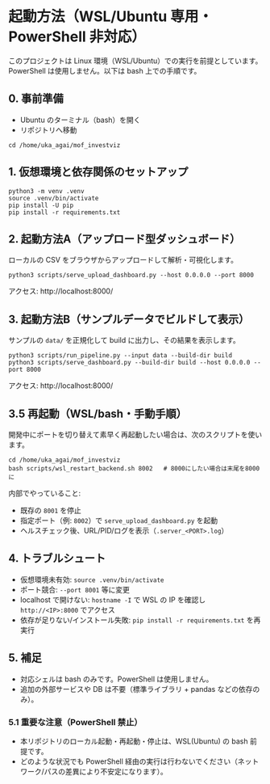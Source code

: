# 起動方法（WSL/Ubuntu 専用・PowerShell 非対応）

このプロジェクトは Linux 環境（WSL/Ubuntu）での実行を前提としています。PowerShell は使用しません。以下は bash 上での手順です。

## 0. 事前準備
- Ubuntu のターミナル（bash）を開く
- リポジトリへ移動
```
cd /home/uka_agai/mof_investviz
```

## 1. 仮想環境と依存関係のセットアップ
```
python3 -m venv .venv
source .venv/bin/activate
pip install -U pip
pip install -r requirements.txt
```

## 2. 起動方法A（アップロード型ダッシュボード）
ローカルの CSV をブラウザからアップロードして解析・可視化します。
```
python3 scripts/serve_upload_dashboard.py --host 0.0.0.0 --port 8000
```
アクセス: http://localhost:8000/

## 3. 起動方法B（サンプルデータでビルドして表示）
サンプルの `data/` を正規化して build に出力し、その結果を表示します。
```
python3 scripts/run_pipeline.py --input data --build-dir build
python3 scripts/serve_dashboard.py --build-dir build --host 0.0.0.0 --port 8000
```
アクセス: http://localhost:8000/

## 3.5 再起動（WSL/bash・手動手順）
開発中にポートを切り替えて素早く再起動したい場合は、次のスクリプトを使います。

```
cd /home/uka_agai/mof_investviz
bash scripts/wsl_restart_backend.sh 8002   # 8000にしたい場合は末尾を8000に
```

内部でやっていること:
- 既存の `8001` を停止
- 指定ポート（例: `8002`）で `serve_upload_dashboard.py` を起動
- ヘルスチェック後、URL/PID/ログを表示（`.server_<PORT>.log`）

## 4. トラブルシュート
- 仮想環境未有効: `source .venv/bin/activate`
- ポート競合: `--port 8001` 等に変更
- localhost で開けない: `hostname -I` で WSL の IP を確認し `http://<IP>:8000` でアクセス
- 依存が足りない/インストール失敗: `pip install -r requirements.txt` を再実行

## 5. 補足
- 対応シェルは bash のみです。PowerShell は使用しません。
- 追加の外部サービスや DB は不要（標準ライブラリ + pandas などの依存のみ）。

### 5.1 重要な注意（PowerShell 禁止）
- 本リポジトリのローカル起動・再起動・停止は、WSL(Ubuntu) の bash 前提です。
- どのような状況でも PowerShell 経由の実行は行わないでください（ネットワーク/パスの差異により不安定になります）。
